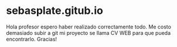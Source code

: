 ﻿# sebasplate.gitub.io
Hola profesor espero haber realizado correctamente todo. Me costo demasiado subir a git mi proyecto se llama CV WEB para que pueda encontrarlo. Gracias!
